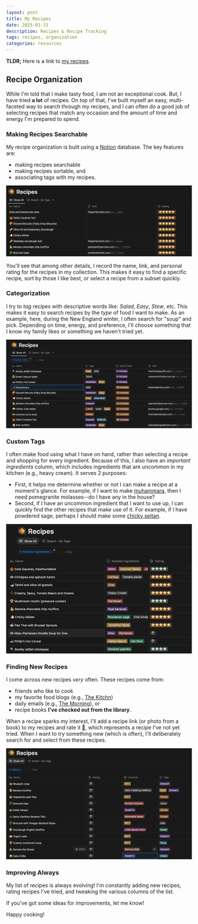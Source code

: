 ```yaml
---
layout: post
title: My Recipes
date: 2025-01-31 
description: Recipes & Recipe Tracking
tags: recipes, organization
categories: resources
---
```


**TLDR;** Here is a link to [my recipes](https://rocky-hardboard-38a.notion.site/af8a076a6c0d4f34b5ec2ffa63a6c64d?v=970daf92b89f4a03b62316ca98b3faff&pvs=4).

## Recipe Organization

While I'm told that I make tasty food, I am not an exceptional cook. But, I have tried **a lot** of recipes. On top of that, I've built myself an easy, multi-faceted way to search through my recipes, and I can often do a good job of selecting recipes that match any occasion and the amount of time and energy I'm prepared to spend.

### Making Recipes Searchable


My recipe organization is built using a [Notion](https://www.notion.com/) database. The key features are:

- making recipes searchable
- making recipes sortable, and
- associating tags with my recipes.

<p align="center">
  <img src="/images/recipes-1.png" />
</p>


You'll see that among other details, I record the name, link, and personal rating for the recipes in my collection. This makes it easy to find a specific recipe, sort by those I like best, or select a recipe from a subset quickly.

### Categorization
I try to _tag_ recipes with descriptive words like: _Salad_, _Easy_, _Stew_, etc. This makes it easy to search recipes by the _type_ of food I want to make. As an example, here, during the New England winter, I often search for "soup" and pick. Depending on time, energy, and preference, I'll choose something that I know my family likes or something we haven't tried yet.


<p align="center">
  <img src="/images/recipes-2.png" />
</p>


### Custom Tags
I often make food using what I have on hand, rather than selecting a recipe and shopping for every ingredient. Because of this, I also have an _important ingredients_ column, which includes ingredients that are uncommon in my kitchen (e.g., heavy cream). It serves 2 purposes:

- First, it helps me determine whether or not I can make a recipe at a moment's glance. For example, if I want to make [muhammara](https://www.notion.so/af8a076a6c0d4f34b5ec2ffa63a6c64d?v=970daf92b89f4a03b62316ca98b3faff&p=1b7d580d039080ca91d5f50ba3ca6055&pm=s), then I need pomegranite molasses--do I have any in the house?
- Second, if I have an uncommon ingredient that I want to use up, I can quickly find the other recipes that make use of it. For example, if I have powdered sage, perhaps I should make some [chicky seitan](https://www.notion.so/af8a076a6c0d4f34b5ec2ffa63a6c64d?v=970daf92b89f4a03b62316ca98b3faff&p=197d580d039080f899bfe849bf59c593&pm=s).

<p align="center">
  <img src="/images/recipes-3.png" />
</p>


### Finding New Recipes
I come across new recipes _very_ often. These recipes come from:

- friends who like to cook
- my favorite food blogs (e.g., [The Kitchn](https://www.thekitchn.com/))
- daily emails (e.g., [The Morning](https://www.nytimes.com/series/us-morning-briefing)), or
- recipe books **I've checked out from the library**.

When a recipe sparks my interest, I'll add a recipe link (or photo from a book) to my recipes and rate it &#x1F937;, which represents a recipe I've not yet tried. When I want to try something new (which is often), I'll deliberately search for and select from these recipes.

<p align="center">
  <img src="/images/recipes-4.png" />
</p>


### Improving Always
My list of recipes is always evolving! I'm constantly adding new recipes, rating recipes I've tried, and tweaking the various columns of the list.

If you've got some ideas for improvements, let me know!

Happy cooking!


